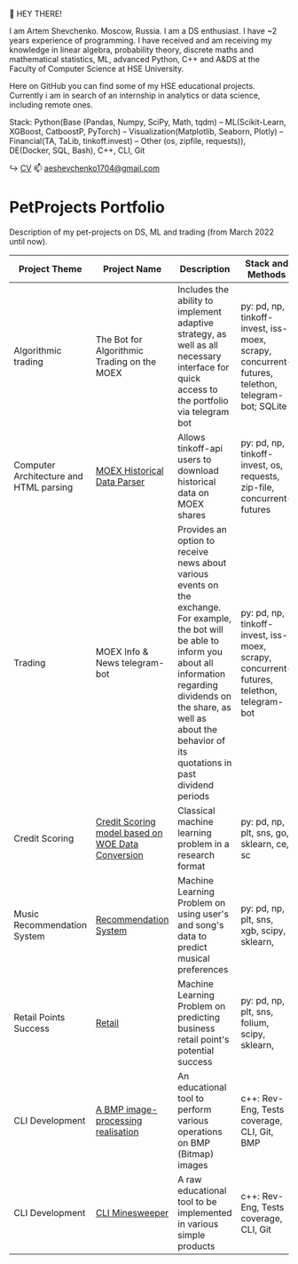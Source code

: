 👋 HEY THERE!

I am Artem Shevchenko. Moscow, Russia. I am a DS enthusiast. I have ~2 years experience of programming. I have received and am receiving my knowledge in linear algebra, probability theory, discrete maths and mathematical statistics, ML, advanced Python, C++ and A&DS at the Faculty of Computer Science at HSE University. 

Here on GitHub you can find some of my HSE educational projects. Currently i am in search of an internship in analytics or data science, including remote ones.

Stack: Python(Base (Pandas, Numpy, SciPy, Math, tqdm) – ML(Scikit-Learn, XGBoost, CatboostP, PyTorch) – Visualization(Matplotlib, Seaborn, Plotly) – Financial(TA, TaLib, tinkoff.invest) – Other (os, zipfile, requests)), DE(Docker, SQL, Bash), C++, CLI, Git

↪️ [CV](https://www.overleaf.com/read/rnrhkrqhtpxm#bf4e5f)
📫 aeshevchenko1704@gmail.com

# PetProjects Portfolio

Description of my pet-projects on DS, ML and trading (from March 2022 until now).  
  
| Project Theme | Project Name | Description | Stack and Methods | Status |
| --- | --- | --- | --- | --- |
| Algorithmic trading | The Bot for Algorithmic Trading on the MOEX | Includes the ability to implement adaptive strategy, as well as all necessary interface for quick access to the portfolio via telegram bot | py: pd, np, tinkoff-invest, iss-moex, scrapy, concurrent-futures, telethon, telegram-bot; SQLite | In development | 
| Computer Architecture and HTML parsing | [MOEX Historical Data Parser](https://github.com/aeshef/TinkoffAPI-Historical-Data-Parser) | Allows tinkoff-api users to download historical data on MOEX shares | py: pd, np, tinkoff-invest, os, requests, zip-file, concurrent-futures | Completed |
| Trading | MOEX Info & News telegram-bot | Provides an option to receive news about various events on the exchange. For example, the bot will be able to inform you about all information regarding dividends on the share, as well as about the behavior of its quotations in past dividend periods |py: pd, np, tinkoff-invest, iss-moex, scrapy, concurrent-futures, telethon, telegram-bot | In development |
| Credit Scoring | [Credit Scoring model based on WOE Data Conversion](https://github.com/aeshef/Credit-Scoring) | Classical machine learning problem in a research format | py: pd, np, plt, sns, go, sklearn, ce, sc | In development |
| Music Recommendation System | [Recommendation System](https://github.com/aeshef/recommendation_system) | Machine Learning Problem on using user's and song's data to predict musical preferences | py: pd, np, plt, sns, xgb, scipy, sklearn,  | Completed |
| Retail Points Success | [Retail](https://github.com/aeshef/retail_predictions) | Machine Learning Problem on predicting business retail point's potential success | py: pd, np, plt, sns, folium, scipy, sklearn, | Completed |
| CLI Development | [A BMP image-processing realisation](https://github.com/aeshef/image_processor) | An educational tool to perform various operations on BMP (Bitmap) images | c++: Rev-Eng, Tests coverage, CLI, Git, BMP | Completed |
| CLI Development | [CLI Minesweeper](https://github.com/aeshef/minesweeper) | A raw educational tool to be implemented in various simple products | c++: Rev-Eng, Tests coverage, CLI, Git | Completed |
